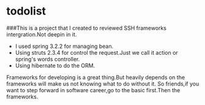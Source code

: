 todolist
========

###This is a project that I created to reviewed SSH frameworks intergration.Not deepin in it.

* I used spring 3.2.2 for managing bean.
* Using struts 2.3.4 for control the request.Just we call it action or spring's words controller.
* Using hibernate to do the ORM.


Frameworks for developing is a great thing.But heavily depends on the frameworks will make us not knowing what to do without it.
So friends,if you want to step forward in software career,go to the basic first.Then the frameworks.
